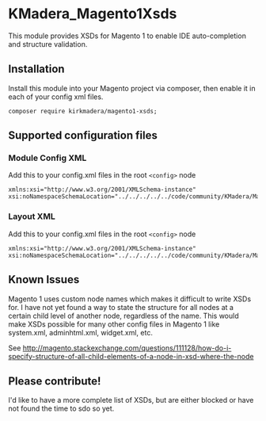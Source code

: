 KMadera_Magento1Xsds
==================================

This module provides XSDs for Magento 1 to enable IDE auto-completion and structure validation.

## Installation
Install this module into your Magento project via composer, then enable it in each of your config xml files.

```
composer require kirkmadera/magento1-xsds;
```

## Supported configuration files

### Module Config XML
Add this to your config.xml files in the root `<config>` node
```
xmlns:xsi="http://www.w3.org/2001/XMLSchema-instance" xsi:noNamespaceSchemaLocation="../../../../../code/community/KMadera/Magento1Xsds/etc/schema/config.xsd"
```

### Layout XML
Add this to your config.xml files in the root `<config>` node
```
xmlns:xsi="http://www.w3.org/2001/XMLSchema-instance" xsi:noNamespaceSchemaLocation="../../../../../code/community/KMadera/Magento1Xsds/etc/schema/layout.xsd"
```

## Known Issues
Magento 1 uses custom node names which makes it difficult to write XSDs for. I have not yet found a way
to state the structure for all nodes at a certain child level of another node, regardless of the name.
This would make XSDs possible for many other config files in Magento 1 like system.xml, adminhtml.xml, widget.xml, etc.

See http://magento.stackexchange.com/questions/111128/how-do-i-specify-structure-of-all-child-elements-of-a-node-in-xsd-where-the-node

## Please contribute!
I'd like to have a more complete list of XSDs, but are either blocked or have not found the time to sdo so yet.

